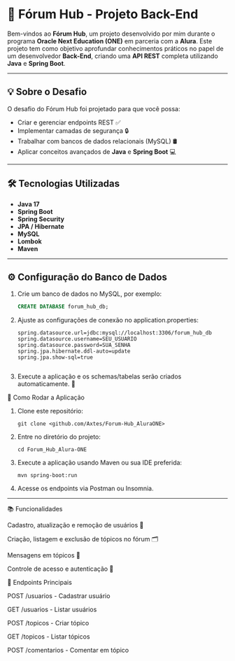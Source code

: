 # 📝 Fórum Hub - Projeto Back-End

Bem-vindos ao **Fórum Hub**, um projeto desenvolvido por mim durante o programa **Oracle Next Education (ONE)** em parceria com a **Alura**. Este projeto tem como objetivo aprofundar conhecimentos práticos no papel de um desenvolvedor **Back-End**, criando uma **API REST** completa utilizando **Java** e **Spring Boot**.

---

## 💡 Sobre o Desafio

O desafio do Fórum Hub foi projetado para que você possa:

- Criar e gerenciar endpoints REST ✅  
- Implementar camadas de segurança 🔒  
- Trabalhar com bancos de dados relacionais (MySQL) 🛢️  
- Aplicar conceitos avançados de **Java** e **Spring Boot** 💻  

---

## 🛠️ Tecnologias Utilizadas

- **Java 17**  
- **Spring Boot**  
- **Spring Security**  
- **JPA / Hibernate**  
- **MySQL**  
- **Lombok**  
- **Maven**  

---

## ⚙️ Configuração do Banco de Dados

1. Crie um banco de dados no MySQL, por exemplo:  
   ```sql
   CREATE DATABASE forum_hub_db;

2. Ajuste as configurações de conexão no application.properties:
    ```properties
    spring.datasource.url=jdbc:mysql://localhost:3306/forum_hub_db
    spring.datasource.username=SEU_USUARIO
    spring.datasource.password=SUA_SENHA
    spring.jpa.hibernate.ddl-auto=update
    spring.jpa.show-sql=true


3. Execute a aplicação e os schemas/tabelas serão criados automaticamente. 🎉

🚀 Como Rodar a Aplicação

1. Clone este repositório:
    ```terminal
    git clone <github.com/Axtes/Forum-Hub_AluraONE>

2. Entre no diretório do projeto:
    ```Diretório
    cd Forum_Hub_Alura-ONE

3. Execute a aplicação usando Maven ou sua IDE preferida:
    ```terminal
    mvn spring-boot:run

4. Acesse os endpoints via Postman ou Insomnia.

---

📚 Funcionalidades

Cadastro, atualização e remoção de usuários 👤

Criação, listagem e exclusão de tópicos no fórum 🗂️

Mensagens em tópicos 💬

Controle de acesso e autenticação 🔑

🔗 Endpoints Principais

POST /usuarios - Cadastrar usuário

GET /usuarios - Listar usuários

POST /topicos - Criar tópico

GET /topicos - Listar tópicos

POST /comentarios - Comentar em tópico
